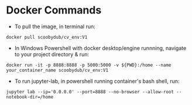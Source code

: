 # Docker Commands 
- To pull the image, in terminal run:

```docker pull scoobydub/cv_env:V1```
- In Windows Powershell with docker desktop/engine runnning, navigate to your project directory & run:

```docker run -it -p 8888:8888 -p 5000:5000 -v ${PWD}:/home --name your_container_name scoobydub/cv_env:V1```

- To run jupyter-lab, in powershell running container's bash shell, run:

```jupyter lab --ip='0.0.0.0' --port=8888 --no-browser --allow-root --notebook-dir=/home```




